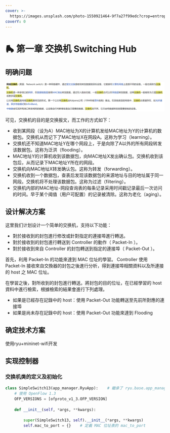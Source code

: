 ```yaml
---
cover: >-
  https://images.unsplash.com/photo-1550921464-9f7a27f99edc?crop=entropy&cs=srgb&fm=jpg&ixid=MnwxOTcwMjR8MHwxfHNlYXJjaHw4fHxzd2l0Y2h8ZW58MHx8fHwxNjQ4MTA3OTU1&ixlib=rb-1.2.1&q=85
coverY: 0
---
```


# 🛼 第一章 交换机 Switching Hub

## 明确问题

![](<../../../.gitbook/assets/image (22).png>)

可见，交换机的目的是交换报文，而工作的方式如下：

* 收到某网段（设为A）MAC地址为X的计算机发给MAC地址为Y的计算机的数据包。交换机从而记下了MAC地址X在网段A。这称为学习（learning）。
* 交换机还不知道MAC地址Y在哪个网段上，于是向除了A以外的所有网段转发该数据包。这称为泛洪（flooding）。
* MAC地址Y的计算机收到该数据包，向MAC地址X发出确认包。交换机收到该包后，从而记录下MAC地址Y所在的网段。
* 交换机向MAC地址X转发确认包。这称为转发（forwarding）。
* 交换机收到一个数据包，查表后发现该数据包的来源地址与目的地址属于同一网段。交换机将不处理该数据包。这称为过滤（filtering）。
* 交换机内部的MAC地址-网段查询表的每条记录采用时间戳记录最后一次访问的时间。早于某个阈值（用户可配置）的记录被清除。这称为老化（aging）。

## 设计解决方案

这里我们计划设计一个简单的交换机，支持以下功能：

* 對於接收到的封包進行修改或針對指定的連接埠進行轉送。
* 對於接收到的封包進行轉送到 Controller 的動作（ Packet-In ）。
* 對於接收到來自 Controller 的封包轉送到指定的連接埠（ Packet-Out ）。

首先，利用 Packet-In 的功能來達到 MAC 位址的學習。 Controller 使用 Packet-In 接收來自交換器的封包之後進行分析，得到連接埠相關資料以及所連接的 host 之 MAC 位址。

在學習之後，對所收到的封包進行轉送。將封包的目的位址，在已經學習的 host 資料中進行檢索，根據檢索的結果會進行下列處理。

* 如果是已經存在記錄中的 host：使用 Packet-Out 功能轉送至先前所對應的連接埠
* 如果是尚未存在記錄中的 host：使用 Packet-Out 功能來達到 Flooding

## 确定技术方案

使用ryu+mininet-wifi开发

## 实现控制器

### 交换机类的定义及初始化

```python
class SimpleSwitch13(app_manager.RyuApp):    # 繼承了 ryu.base.app_manager.RyuApp
    # 使用 OpenFlow 1.3 
    OFP_VERSIONS = [ofproto_v1_3.OFP_VERSION]

    def __init__(self, *args, **kwargs):
        
        super(SimpleSwitch13, self).__init__(*args, **kwargs)
        self.mac_to_port = {}    # 定義 MAC 位址表的 mac_to_port
```
